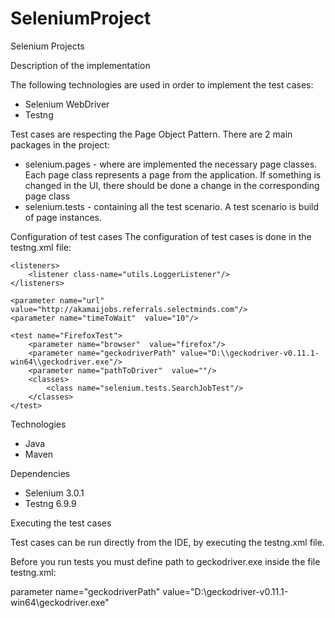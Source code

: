 # SeleniumProject
Selenium Projects

Description of the implementation

The following technologies are used in order to implement the test cases:
-	Selenium WebDriver
-	Testng

Test cases are respecting the Page Object Pattern. There are 2 main packages in the project:
-	selenium.pages - where are implemented the necessary page classes. Each page class represents a page from the application. If something is changed in the UI, there should be done a change in the corresponding page class
-	selenium.tests - containing all the test scenario. A test scenario is build of page instances.

Configuration of test cases
The configuration of test cases is done in the testng.xml file:

<!DOCTYPE suite SYSTEM "http://testng.org/testng-1.0.dtd" >

<suite name="JobSearchTestSuite" verbose="1" parallel="tests" thread-count="1">

    <listeners>
        <listener class-name="utils.LoggerListener"/>
    </listeners>

    <parameter name="url"  value="http://akamaijobs.referrals.selectminds.com"/>
    <parameter name="timeToWait"  value="10"/>

    <test name="FirefoxTest">
        <parameter name="browser"  value="firefox"/>
        <parameter name="geckodriverPath" value="D:\\geckodriver-v0.11.1-win64\\geckodriver.exe"/>
        <parameter name="pathToDriver"  value=""/>
        <classes>
            <class name="selenium.tests.SearchJobTest"/>
        </classes>
    </test>

</suite>

Technologies

- Java
- Maven

Dependencies

- Selenium 3.0.1
- Testng 6.9.9

Executing the test cases

Test cases can be run directly from the IDE, by executing the testng.xml file.

Before you run tests you must define path to geckodriver.exe inside the file testng.xml:

parameter name="geckodriverPath" value="D:\\geckodriver-v0.11.1-win64\\geckodriver.exe"


